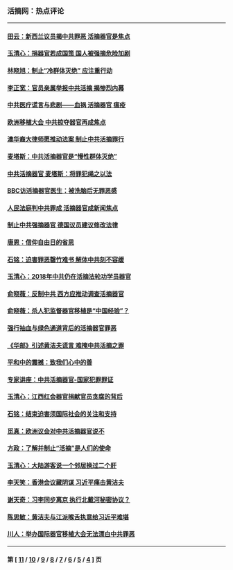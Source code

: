 ### 活摘网：热点评论
---
#### [田云：新西兰议员揭中共罪恶 活摘器官是焦点](../../pages/nf5879/n13070629.md?07240430) 
#### [玉清心：捐器官若成国策 国人被强摘危险加剧](../../pages/nf5879/n12802713.md?07240430) 
#### [林晓旭：制止“冷群体灭绝” 应注重行动](../../pages/nf5879/n12779736.md?07240430) 
#### [李正宽：官员亲属举报中共活摘 揭惨烈内幕](../../pages/nf5879/n12684490.md?07240430) 
#### [中共医疗谎言与悲剧——血祸 活摘器官 瘟疫](../../pages/nf5879/n12372103.md?07240430) 
#### [欧洲移植大会 中共掠夺器官再成焦点](../../pages/nf5879/n11538883.md?07240430) 
#### [澳华裔大律师愿推动法案 制止中共活摘罪行](../../pages/nf5879/n11377039.md?07240430) 
#### [麦塔斯：中共活摘器官是“慢性群体灭绝”](../../pages/nf5879/n11350529.md?07240430) 
#### [中共活摘器官 麦塔斯：将罪犯绳之以法](../../pages/nf5879/n11347973.md?07240430) 
#### [BBC访活摘器官医生：被洗脑后无罪恶感](../../pages/nf5879/n11335935.md?07240430) 
#### [人民法庭判中共罪成 活摘器官成新闻焦点](../../pages/nf5879/n11331578.md?07240430) 
#### [制止中共强摘器官 德国议员建议修改法律](../../pages/nf5879/n11249451.md?07240430) 
#### [唐恩：信仰自由日的省思](../../pages/nf5879/n11003525.md?07240430) 
#### [石铭：迫害罪恶罄竹难书  解体中共刻不容缓](../../pages/nf5879/n10942855.md?07240430) 
#### [玉清心：2018年中共仍在活摘法轮功学员器官](../../pages/nf5879/n10914646.md?07240430) 
#### [俞晓薇：反制中共 西方应推动调查活摘器官](../../pages/nf5879/n10794671.md?07240430) 
#### [俞晓薇：杀人犯监督器官移植是“中国经验”？](../../pages/nf5879/n10466427.md?07240430) 
#### [强行抽血与绿色通道背后的活摘器官罪恶](../../pages/nf5879/n10004708.md?07240430) 
#### [《华邮》引述黄洁夫谎言 难掩中共活摘之罪](../../pages/nf5879/n9642309.md?07240430) 
#### [平和中的震撼：致我们心中的善](../../pages/nf5879/n9021123.md?07240430) 
#### [专家讲座：中共活摘器官-国家犯罪罪证](../../pages/nf5879/n8828153.md?07240430) 
#### [玉清心：江西红会器官捐献官员贪腐的背后](../../pages/nf5879/n8522122.md?07240430) 
#### [石铭：结束迫害须国际社会的关注和支持](../../pages/nf5879/n8443497.md?07240430) 
#### [觅真：欧洲议会对中共活摘器官说不](../../pages/nf5879/n8337486.md?07240430) 
#### [方政：了解并制止“活摘”是人们的使命](../../pages/nf5879/n8329214.md?07240430) 
#### [玉清心：大陆游客说一个邻居换过二个肝](../../pages/nf5879/n8291404.md?07240430) 
#### [李天笑：香港会议藏阴谋 习近平痛击黄洁夫](../../pages/nf5879/n8241459.md?07240430) 
#### [谢天奇：习李同步离京 执行北戴河秘密协议？](../../pages/nf5879/n8230418.md?07240430) 
#### [陈思敏：黄洁夫与江派喉舌执意给习近平难堪](../../pages/nf5879/n8222166.md?07240430) 
#### [川人：举办国际器官移植大会无法漂白中共罪恶](../../pages/nf5879/n8221121.md?07240430) 

---
#### 第 [ [11](./11.md?07240430) / [10](./10.md?07240430) / [9](./9.md?07240430) / [8](./8.md?07240430) / [7](./7.md?07240430) / [6](./6.md?07240430) / [5](./5.md?07240430) / [4](./4.md?07240430) ] 页

